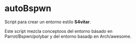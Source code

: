 # autoBspwn

Script para crear un entorno estilo **S4vitar**.

Este script mezcla conceptoos del entorno básado en Parrot/Bspwn/polybar y del entorno basadp en Arch/awesome.

